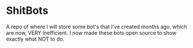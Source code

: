 # ShitBots
A repo of where I will store some bot's that I've created months ago, which are now, VERY inefficient. I now made these bots open source to show exactly what NOT to do.
